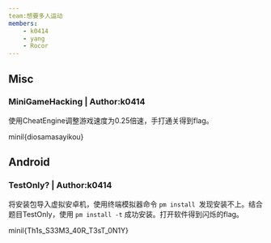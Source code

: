 ```yaml
---
team:想要多人运动
members:
	- k0414
	- yang
	- Rocor
---
```


## Misc

### MiniGameHacking | Author:k0414

使用CheatEngine调整游戏速度为0.25倍速，手打通关得到flag。

minil{diosamasayikou}

## Android

### TestOnly? | Author:k0414

将安装包导入虚拟安卓机，使用终端模拟器命令 `pm install `发现安装不上。结合题目TestOnly，使用 `pm install -t` 成功安装。打开软件得到闪烁的flag。

minil{Th1s_S33M3_40R_T3sT_0N1Y}

